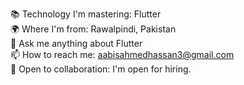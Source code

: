📚 Technology I'm mastering: Flutter<br>
🌍 Where I'm from: Rawalpindi, Pakistan<br>
💬 Ask me anything about Flutter<br>
📫 How to reach me: aabisahmedhassan3@gmail.com<br> 
🤝 Open to collaboration: I'm open for hiring.<br>

<!---
Aabis-Ahmed-Hassan/Aabis-Ahmed-Hassan is a ✨ special ✨ repository because its `README.md` (this file) appears on your GitHub profile.
You can click the Preview link to take a look at your changes.
--->
